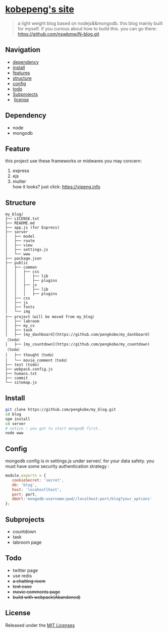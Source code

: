# [kobepeng's site](new.kobepeng.com)
> a light weight blog based on nodejs&&mongodb. this blog mainly built for myself.
if you curious about how to build this. you can go there: https://github.com/nswbmw/N-blog.git

## Navigation	

*  [dependency](#Dependency)
*  [install](#Install)
*  [features](#Features)
*  [structure](#Structure)
*  [config](#Config)
*  [todo](#Todo)
*  [Subprojects](#Subprojects)
*  [license](#License)


## Dependency
* node
* mongodb

## Feature
this project use these frameworks or midwares you may concern:  
1. express  
2. ejs  
3. multer  
how it looks? just click:  https://yipeng.info


## Structure
```
my_blog/
├── LICENSE.txt
├── README.md
├── app.js (for Express)
├── server
│   ├── model 
│   ├── route 
│   ├── view  
│   ├── settings.js 
│   └── www 
├── package.json
├── public
│   ├── common
│   │   ├── css
│   │   │   ├── lib
│   │   │   ├── plugins
│   │   ├── js
│   │   │   ├── lib
│   │   │   ├── plugins
│   ├── css
│   ├── js
│   ├── fonts
│   └── img 
├── project（will be moved from my_blog）
│   ├── labroom
│   ├── my_cv
│   ├── task
│   ├── [my_dashboard](https://github.com/pengkobe/my_dashboard)（todo）
│   ├── [my_countdown](https://github.com/pengkobe/my_countdown)（todo）
│   ├── thought（todo）
│   └── movie_comment（todo）
├── test (todo)
├── webpack.config.js
├── humans.txt
├── commit
└── sitemap.js
```

## Install
```bash
git clone https://github.com/pengkobe/my_blog.git
cd blog
npm install
cd server
# notice : you got to start mongodb first.
node www
```

## Config
mongodb config is in settings.js under server/. for your data safety. 
you must have some security authentication strategy :
```javascript
module.exports = { 
   cookieSecret: 'secret', 
   db: 'blog', 
   host: 'locahostlhost',
   port: port,
   dbUrl:'mongodb:username:pwd//localhost:port/blog?your_options'
}; 

```

## Subprojects
* countdown
* task
* labroom page

## Todo
* twitter page 
* use redis
* ~~a chatting room~~
* ~~test case~~
* ~~movie comments page~~
* ~~build with webpack(Abandoned)~~

           
## License
Released under the [MIT Licenses](http://spdx.org/licenses/MIT)
